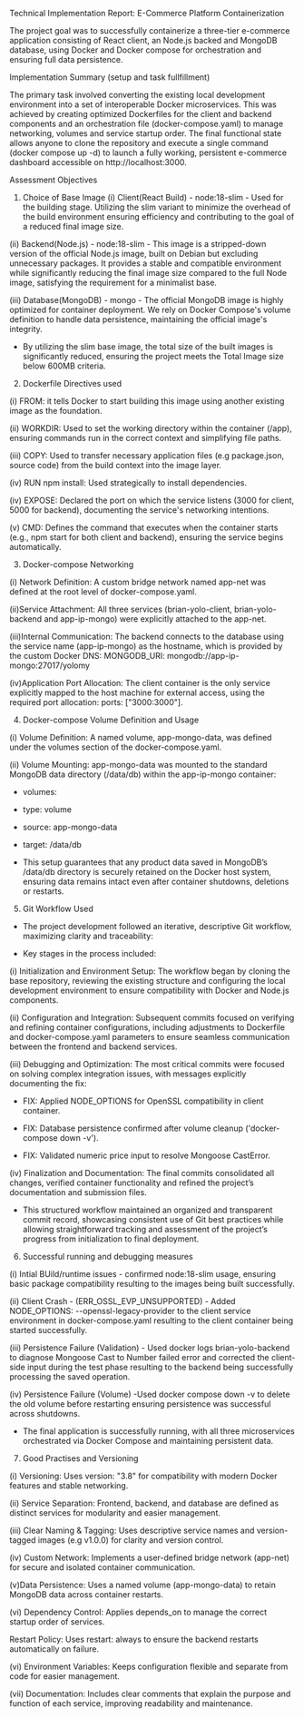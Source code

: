 Technical Implementation Report: E-Commerce Platform Containerization

The project goal was to successfully containerize a three-tier e-commerce application consisting of React client, an Node.js backed and MongoDB database, using Docker and Docker compose for orchestration and ensuring full data persistence.

Implementation Summary (setup and task fullfillment)

 The primary task involved converting the existing local development environment into a set of interoperable Docker microservices. This was achieved by creating optimized Dockerfiles for the client and backend components and an orchestration file (docker-compose.yaml) to manage networking, volumes and service startup order.
The final functional state allows anyone to clone the repository and execute a single command (docker compose up -d) to launch a fully working, persistent e-commerce dashboard accessible on http://localhost:3000.

Assessment Objectives

1. Choice of Base Image
(i) Client(React Build) - node:18-slim - Used for the building stage. Utilizing the slim variant to minimize the overhead of the build environment ensuring efficiency and contributing to the goal of a reduced final image size.

(ii) Backend(Node.js) - node:18-slim - This image is a stripped-down version of the official Node.js image, built on Debian but excluding unnecessary packages. It provides a stable and compatible environment while significantly reducing the final image size compared to the full Node image, satisfying the requirement for a minimalist base.

(iii) Database(MongoDB) - mongo - The official MongoDB image is highly optimized for container deployment. We rely on Docker Compose's volume definition to handle data persistence, maintaining the official image's integrity.

- By utilizing the slim base image, the total size of the built images is significantly reduced, ensuring the project meets the Total Image size below 600MB criteria.


2. Dockerfile Directives used

(i) FROM: it tells Docker to start building this image using another existing image as the foundation.

(ii) WORKDIR: Used to set the working directory within the container (/app), ensuring commands run in the correct context and simplifying file paths.

(iii) COPY: Used to transfer necessary application files (e.g package.json, source code) from the build context into the image layer.

(iv) RUN npm install: Used strategically to install dependencies. 

(iv) EXPOSE: Declared the port on which the service listens (3000 for client, 5000 for backend), documenting the service's networking intentions.

(v) CMD: Defines the command that executes when the container starts (e.g., npm start for both client and backend), ensuring the service begins automatically.


3. Docker-compose Networking

(i) Network Definition: A custom bridge network named app-net was defined at the root level of docker-compose.yaml.

(ii)Service Attachment: All three services (brian-yolo-client, brian-yolo-backend and app-ip-mongo) were explicitly attached to the app-net.

(iii)Internal Communication: The backend connects to the database using the service name (app-ip-mongo) as the hostname, which is provided by the custom Docker DNS:
MONGODB_URI: mongodb://app-ip-mongo:27017/yolomy

(iv)Application Port Allocation: The client container is the only service explicitly mapped to the host machine for external access, using the required port allocation: ports: ["3000:3000"].


4. Docker-compose Volume Definition and Usage

(i) Volume Definition: A named volume, app-mongo-data, was defined under the volumes section of the docker-compose.yaml.

(ii) Volume Mounting: app-mongo-data was mounted to the standard MongoDB data directory (/data/db) within the app-ip-mongo container:

 - volumes:
  - type: volume
  - source: app-mongo-data
  - target: /data/db


 - This setup guarantees that any product data saved in MongoDB’s /data/db directory is securely retained on the Docker host system, ensuring data remains intact even after container shutdowns, deletions or restarts.

5. Git Workflow Used
- The project development followed an iterative, descriptive Git workflow, maximizing clarity and traceability:

- Key stages in the process included:

(i) Initialization and Environment Setup:
The workflow began by cloning the base repository, reviewing the existing structure and configuring the local development environment to ensure compatibility with Docker and Node.js components.

(ii) Configuration and Integration:
Subsequent commits focused on verifying and refining container configurations, including adjustments to Dockerfile and docker-compose.yaml parameters to ensure seamless communication between the frontend and backend services.

(iii) Debugging and Optimization:
The most critical commits were focused on solving complex integration issues, with messages explicitly documenting the fix:
- FIX: Applied NODE_OPTIONS for OpenSSL compatibility in client container.

- FIX: Database persistence confirmed after volume cleanup ('docker-compose down -v').

- FIX: Validated numeric price input to resolve Mongoose CastError.

(iv) Finalization and Documentation:
The final commits consolidated all changes, verified container functionality and refined the project’s documentation and submission files. 

- This structured workflow maintained an organized and transparent commit record, showcasing consistent use of Git best practices while allowing straightforward tracking and assessment of the project’s progress from initialization to final deployment.

6. Successful running and debugging measures

 (i) Intial BUild/runtime issues - confirmed node:18-slim usage, ensuring basic package compatibility  resulting to the images being built successfully.

 (ii) Client Crash - (ERR_OSSL_EVP_UNSUPPORTED) - Added NODE_OPTIONS: --openssl-legacy-provider to the client service environment in docker-compose.yaml resulting to the client container being started successfully.

 (iii) Persistence Failure (Validation) - Used docker logs brian-yolo-backend to diagnose Mongoose Cast to Number failed error and corrected the client-side input during the test phase resulting to the backend being successfully processing the saved operation.

 (iv) Persistence Failure (Volume) -Used docker compose down -v to delete the old volume before restarting ensuring persistence was successful across shutdowns.

  - The final  application is successfully running, with all three microservices orchestrated via Docker Compose and maintaining persistent data.

  7. Good Practises and Versioning

(i) Versioning: Uses version: "3.8" for compatibility with modern Docker features and stable networking.

(ii) Service Separation: Frontend, backend, and database are defined as distinct services for modularity and easier management.

(iii) Clear Naming & Tagging: Uses descriptive service names and version-tagged images (e.g v1.0.0) for clarity and version control.

(iv) Custom Network: Implements a user-defined bridge network (app-net) for secure and isolated container communication.

(v)Data Persistence: Uses a named volume (app-mongo-data) to retain MongoDB data across container restarts.

(vi) Dependency Control: Applies depends_on to manage the correct startup order of services.

Restart Policy: Uses restart: always to ensure the backend restarts automatically on failure.

(vi) Environment Variables: Keeps configuration flexible and separate from code for easier management.

(vii) Documentation: Includes clear comments that explain the purpose and function of each service, improving readability and maintenance.
